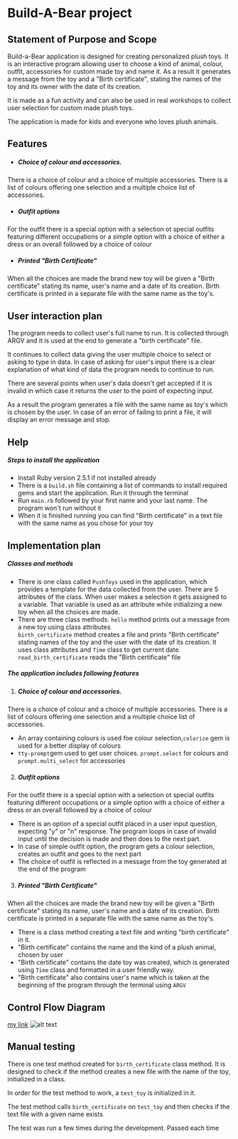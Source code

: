 # Build-A-Bear project 
## Statement of Purpose and Scope

Build-a-Bear application is designed for creating personalized plush toys. It is an interactive program allowing user to choose a kind of animal, colour, outfit, accessories for custom made toy and name it. As a result it generates a message from the toy and a "Birth certificate", stating the names of the toy and its owner with the date of its creation.

It is made as a fun activity and can also be used in real workshops to collect user selection for custom made plush toys.

The application is made for kids and everyone who loves plush animals.

## Features

* ##### Choice of colour and accessories. 
There is a choice of colour and a choice of multiple accessories. There is a list of colours offering one selection and a multiple  choice list of accessories.
* ##### Outfit options
For the outfit there is a special option with a selection ot special outfits featuring different occupations or a simple option with a choice of either a dress or an overall followed by a choice of colour
* ##### Printed "Birth Certificate"
When all the choices are made the brand new toy will be given a "Birth certificate" stating its name, user's name and a date of its creation. Birth certificate is printed in a separate file with the same name as the toy's.

## User interaction plan

The program needs to collect user's full name to run. It is collected through ARGV and it is used at the end to generate a "birth certificate" file.

It continues to collect data giving the user multiple choice to select or asking to type in data. In case of asking for user's input there is a clear explanation of what kind of data the program needs to continue to run.

There are several points when user's data doesn't get accepted if it is invalid in which case it returns the user to the point of expecting input. 

As a result the program generates a file with the same name as toy's which is chosen by the user. In case of an error of failing to print a file, it will display an error message and stop.

## Help

##### Steps to install the application

* Install Ruby version 2.5.1 if not installed already
* There is a `build.sh` file containing a list of commands to install required gems and start the application. Run it through the terminal
* Run `main.rb` followed by your first name and your last name. The program won't run without it
* When it is finished running you can find "Birth certificate" in a text file with the same name as you chose for your toy

## Implementation plan

##### Classes and methods

* There is one class called `PushToys` used in the application, which provides a template for the data collected from the user. There are 5 attributes of the class.
When user makes a selection it gets assigned to a variable. That variable is used as an attribute while initializing a new toy when all the choices are made.
* There are three class methods.
`hello` method prints out a message from a new toy using class attributes  
`birth_certificate` method creates a file and prints "Birth certificate" stating names of the toy and the user with the date of its creation. It uses class attributes and `Time` class to get current date.
`read_birth_certificate` reads the "Birth certificate" file 

##### The application includes following features
1. ##### Choice of colour and accessories. 
There is a choice of colour and a choice of multiple accessories. There is a list of colours offering one selection and a multiple  choice list of accessories.
* An array containing colours is used foe colour selection,`colorize` gem is used for a better display of colours
* `tty-prompt`gem used to get user choices.
`prompt.select` for colours and `prompt.multi_select` for accessories
    
2. ##### Outfit options
For the outfit there is a special option with a selection ot special outfits featuring different occupations or a simple option with a choice of either a dress or an overall followed by a choice of colour
* There is an option of a special outfit placed in a user input question, expecting "y" or "n" response. The program loops in case of invalid input until the decision is made and then does to the next part.
* In case of simple outfit option, the program gets a colour selection, creates an outfit and goes to the next part
* The choice of outfit is reflected in a message from the toy generated at the end of the program 

3. ##### Printed "Birth Certificate"
When all the choices are made the brand new toy will be given a "Birth certificate" stating its name, user's name and a date of its creation. Birth certificate is printed in a separate file with the same name as the toy's.
* There is a class method creating a text file and writing "birth certificate" in it.
* "Birth certificate" contains the name and the kind of a plush animal, chosen by user
* "Birth certificate" contains the date toy was created, which is generated using `Time` class and formatted in a user friendly way.
* "Birth certificate" also contains user's name which is taken at the beginning of the program through the terminal using `ARGV`

## Control Flow Diagram

[my link](./Build-a-Bear-flowchart.pdf)
![alt text](.jpg)
## Manual testing

There is one test method created for `birth_certificate` class method. 
It is designed to check if the method creates a new file with the name of the toy, initialized in a class.

In order for the test method to work, a `test_toy` is initialized in it. 

The test method calls `birth_certificate` on `test_toy` and then checks if the text file with a given name exists

The test was run a few times during the development. Passed each time

